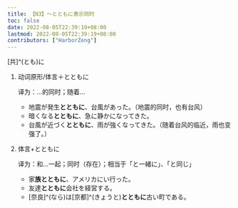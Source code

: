 ```yaml
---
title: 【N3】～とともに表示同时
toc: false
date: 2022-08-05T22:39:19+08:00
lastmod: 2022-08-05T22:39:19+08:00
contributors: ["HarborZeng"]
---
```


[共]^(とも)に

1. 动词原形/体言＋とともに

   译为：...的同时；随着...

   - 地震が発生**とともに**、台風があった。（地震的同时，也有台风）
   - 暗くなる**とともに**、急に静かになってきた。
   - 台風が近づく**とともに**、雨が強くなってきた。（随着台风的临近，雨也变强了。）

2. 体言+とともに

   译为：和...一起；同时（存在）；相当于「と一緒に」、「と同じ」

   - 家**族とともに**、アメリカにい行った。
   - 友達**とともに**会社を経営する。
   - [奈良]^(なら)は[京都]^(きょうと)**とともに**古い町である。

